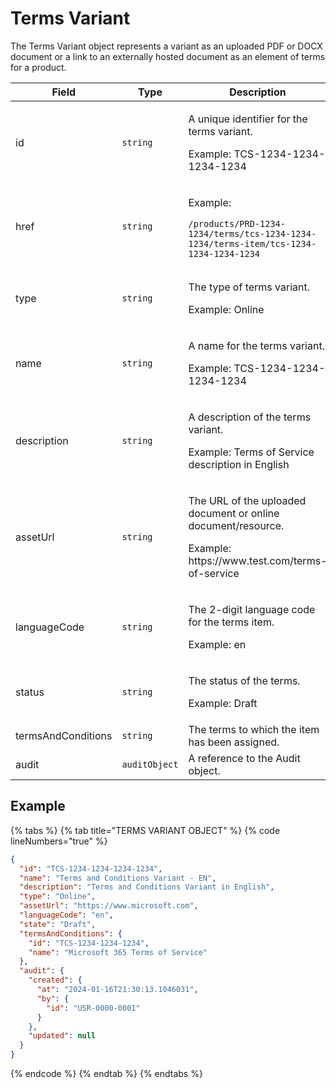 # Terms Variant

The Terms Variant object represents a variant as an uploaded PDF or DOCX document or a link to an externally hosted document as an element of terms for a product.&#x20;

<table><thead><tr><th width="185">Field</th><th width="131">Type</th><th>Description</th></tr></thead><tbody><tr><td>id</td><td><code>string</code></td><td><p>A unique identifier for the terms variant.</p><p>Example: TCS-1234-1234-1234-1234</p></td></tr><tr><td>href</td><td><code>string</code></td><td><p>Example:</p><pre class="language-json"><code class="lang-json">/products/PRD-1234-1234/terms/tcs-1234-1234-1234/terms-item/tcs-1234-1234-1234-1234
</code></pre></td></tr><tr><td>type</td><td><code>string</code></td><td><p>The type of terms variant.</p><p>Example: Online</p></td></tr><tr><td>name</td><td><code>string</code></td><td><p>A name for the terms variant.</p><p>Example: TCS-1234-1234-1234-1234</p></td></tr><tr><td>description</td><td><code>string</code></td><td><p>A description of the terms variant.</p><p>Example: Terms of Service description in English</p></td></tr><tr><td>assetUrl</td><td><code>string</code></td><td><p>The URL of the uploaded document or online document/resource.</p><p>Example: https://www.test.com/terms-of-service</p></td></tr><tr><td>languageCode</td><td><code>string</code></td><td><p>The 2-digit language code for the terms item.</p><p>Example: en</p></td></tr><tr><td>status</td><td><code>string</code></td><td><p>The status of the terms.</p><p>Example: Draft</p></td></tr><tr><td>termsAndConditions</td><td><code>string</code></td><td>The terms to which the item has been assigned.</td></tr><tr><td>audit</td><td><code>auditObject</code></td><td>A reference to the Audit object.</td></tr></tbody></table>

## Example

{% tabs %}
{% tab title="TERMS VARIANT OBJECT" %}
{% code lineNumbers="true" %}
```json
{
  "id": "TCS-1234-1234-1234-1234",
  "name": "Terms and Conditions Variant - EN",
  "description": "Terms and Conditions Variant in English",
  "type": "Online",
  "assetUrl": "https://www.microsoft.com",
  "languageCode": "en",
  "state": "Draft",
  "termsAndConditions": {
    "id": "TCS-1234-1234-1234",
    "name": "Microsoft 365 Terms of Service"
  },
  "audit": {
    "created": {
      "at": "2024-01-16T21:30:13.1046031",
      "by": {
        "id": "USR-0000-0001"
      }
    },
    "updated": null
  }
}
```
{% endcode %}
{% endtab %}
{% endtabs %}

